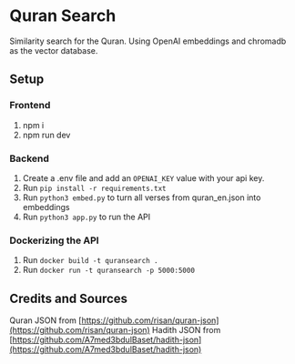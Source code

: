 # Quran Search

Similarity search for the Quran. Using OpenAI embeddings and chromadb as the vector database.

## Setup

### Frontend

1. npm i
2. npm run dev

### Backend

1. Create a .env file and add an `OPENAI_KEY` value with your api key.
1. Run `pip install -r requirements.txt`
1. Run `python3 embed.py` to turn all verses from quran_en.json into embeddings
1. Run `python3 app.py` to run the API

### Dockerizing the API

1. Run `docker build -t quransearch .`
2. Run `docker run -t quransearch -p 5000:5000`

## Credits and Sources
Quran JSON from [https://github.com/risan/quran-json](https://github.com/risan/quran-json)
Hadith JSON from [https://github.com/A7med3bdulBaset/hadith-json](https://github.com/A7med3bdulBaset/hadith-json)

